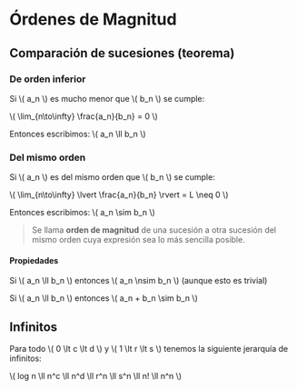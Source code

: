 <!-- TITLE: Sucesiones -->

# Órdenes de Magnitud

## Comparación de sucesiones (teorema)

### De orden inferior

Si \\( a_n \\) es mucho menor que \\( b_n \\) se cumple:

\\( \lim_{n\to\infty} \frac{a_n}{b_n} = 0 \\)

Entonces escribimos: \\( a_n \ll b_n \\)

### Del mismo orden

Si \\( a_n \\) es del mismo orden que \\( b_n \\) se cumple:

\\( \lim_{n\to\infty} \lvert \frac{a_n}{b_n} \rvert = L \neq 0 \\)

Entonces escribimos: \\( a_n \sim b_n \\)

> Se llama **orden de magnitud** de una sucesión a otra sucesión del mismo orden cuya expresión sea lo más sencilla posible.

#### Propiedades

Si \\( a_n \ll b_n \\) entonces \\( a_n \nsim b_n \\) (aunque esto es trivial)

Si \\( a_n \ll b_n \\) entonces \\( a_n + b_n \sim b_n \\)

## Infinitos

Para todo \\( 0 \lt c \lt d \\) y \\( 1 \lt r \lt s \\) tenemos la siguiente jerarquía de infinitos:

\\( log n \ll n^c \ll n^d \ll r^n \ll s^n \ll n! \ll n^n \\)